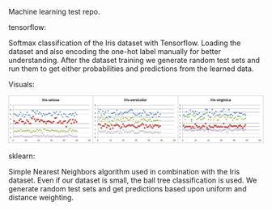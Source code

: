 Machine learning test repo.

tensorflow:

 Softmax classification of the Iris dataset with Tensorflow.
 Loading the dataset and also encoding the one-hot label 
 manually for better understanding. After the dataset training 
 we generate random test sets and run them to get either 
 probabilities and predictions from the learned data.


Visuals:

![Iris dataset visualized](https://raw.githubusercontent.com/bishoph/machine_learning/master/tensorflow/data/iris_data_visual.png "Iris dataset")


sklearn:

 Simple Nearest Neighbors algorithm used in combination with the 
 Iris dataset. Even if our dataset is small, the ball tree 
 classification is used. We generate random test sets and get 
 predictions based upon uniform and distance weighting.
